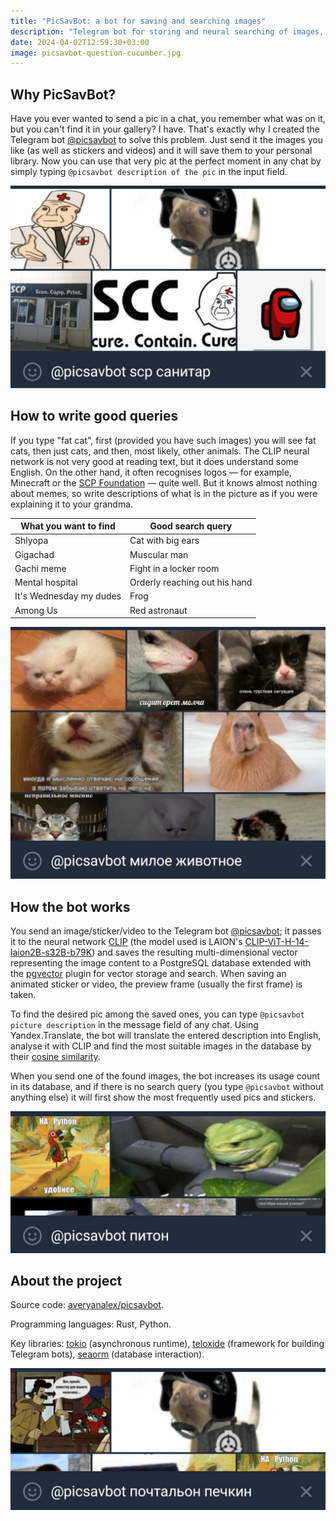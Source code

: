 ```yaml
---
title: "PicSavBot: a bot for saving and searching images"
description: "Telegram bot for storing and neural searching of images, stickers and videos by their descriptions"
date: 2024-04-02T12:59:30+03:00
image: picsavbot-question-cucumber.jpg
---
```


## Why PicSavBot?

Have you ever wanted to send a pic in a chat, you remember what was on it, but you can't find it in your gallery? I have. That's exactly why I created the Telegram bot [@picsavbot](https://t.me/picsavbot) to solve this problem. Just send it the images you like (as well as stickers and videos) and it will save them to your personal library. Now you can use that very pic at the perfect moment in any chat by simply typing `@picsavbot description of the pic` in the input field.

![Searching the meme "Secure. Contain. Cure." in @picsavbot](picsavbot-scp-orderly.jpg)

## How to write good queries

If you type "fat cat", first (provided you have such images) you will see fat cats, then just cats, and then, most likely, other animals. The CLIP neural network is not very good at reading text, but it does understand some English. On the other hand, it often recognises logos — for example, Minecraft or the [SCP Foundation](https://scpfoundation.net/) — quite well. But it knows almost nothing about memes, so write descriptions of what is in the picture as if you were explaining it to your grandma.

|What you want to find |Good search query|
|----------------------|-----------------|
|Shlyopa               |Cat with big ears|
|Gigachad              |Muscular man|
|Gachi meme            |Fight in a locker room|
|Mental hospital       |Orderly reaching out his hand|
|It's Wednesday my dudes|Frog|
|Among Us              |Red astronaut|

![Searching for "cute animal" in @picsavbot](picsavbot-cute-animal.jpg)

## How the bot works

You send an image/sticker/video to the Telegram bot [@picsavbot](https://t.me/picsavbot); it passes it to the neural network [CLIP](https://openai.com/research/clip) (the model used is LAION's [CLIP-ViT-H-14-laion2B-s32B-b79K](https://huggingface.co/laion/CLIP-ViT-H-14-laion2B-s32B-b79K)) and saves the resulting multi-dimensional vector representing the image content to a PostgreSQL database extended with the [pgvector](https://github.com/pgvector/pgvector) plugin for vector storage and search. When saving an animated sticker or video, the preview frame (usually the first frame) is taken.

To find the desired pic among the saved ones, you can type `@picsavbot picture description` in the message field of any chat. Using Yandex.Translate, the bot will translate the entered description into English, analyse it with CLIP and find the most suitable images in the database by their [cosine similarity](https://en.wikipedia.org/wiki/Cosine_similarity).

When you send one of the found images, the bot increases its usage count in its database, and if there is no search query (you type `@picsavbot` without anything else) it will first show the most frequently used pics and stickers.

![Searching the meme "it's more convenient in Python" with the Telegram bot @picsavbot](picsavbot-python.jpg)

## About the project

Source code: [averyanalex/picsavbot](https://github.com/averyanalex/picsavbot).

Programming languages: Rust, Python.

Key libraries: [tokio](https://tokio.rs/) (asynchronous runtime), [teloxide](https://github.com/teloxide/teloxide) (framework for building Telegram bots), [seaorm](https://www.sea-ql.org/SeaORM/) (database interaction).

![Postman Pechkin](picsavbot-postman-pechkin.jpg)
